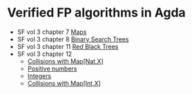 # Verified FP algorithms in Agda

- SF vol 3 chapter 7 [Maps](src/VerifiedAlgos/Maps.agda)
- SF vol 3 chapter 8 [Binary Search Trees](src/VerifiedAlgos/BST.agda)
- SF vol 3 chapter 11 [Red Black Trees](src/VerifiedAlgos/RedBlackTree.agda)
- SF vol 3 chapter 12
   * [Collisions with Map[Nat,X]](src/VerifiedAlgos/Collisions.agda)
   * [Positive numbers](src/VerifiedAlgos/Positive.agda)
   * [Integers](src/VerifiedAlgos/Int.agda)
   * [Collisions with Map[Int,X]](src/VerifiedAlgos/CollisionsInt.agda)
